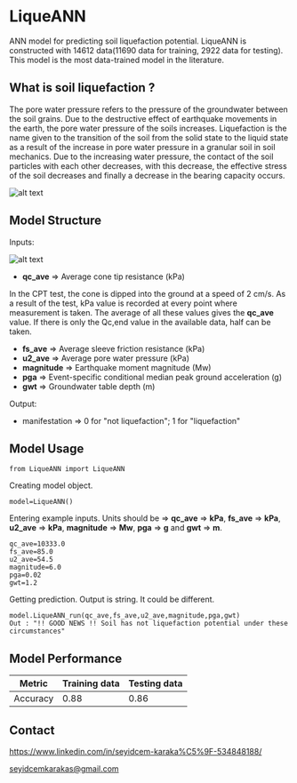 # LiqueANN

ANN model for predicting soil liquefaction potential.
LiqueANN is constructed with 14612 data(11690 data for training, 2922 data for testing). This model is the most data-trained model in the literature.

## What is soil liquefaction ?

The pore water pressure refers to the pressure of the groundwater between the soil grains. Due to the destructive effect of earthquake movements in the earth, the pore water pressure of the soils increases. Liquefaction is the name given to the transition of the soil from the solid state to the liquid state as a result of the increase in pore water pressure in a granular soil in soil mechanics. Due to the increasing water pressure, the contact of the soil particles with each other decreases, with this decrease, the effective stress of the soil decreases and finally a decrease in the bearing capacity occurs.

![alt text](https://cdn.britannica.com/84/152184-050-0C74FF5D/qualities-soil.jpg)

## Model Structure

Inputs:

![alt text](https://ars.els-cdn.com/content/image/1-s2.0-S0013795216301855-gr1.jpg)

- **qc_ave** => Average cone tip resistance (kPa)

In the CPT test, the cone is dipped into the ground at a speed of 2 cm/s. As a result of the test, kPa value is recorded at every point where measurement is taken. The average of all these values gives the **qc_ave** value.
If there is only the Qc,end value in the available data, half can be taken.

- **fs_ave** => Average sleeve friction resistance (kPa)
- **u2_ave** => Average pore water pressure (kPa)
- **magnitude** => Earthquake moment magnitude (Mw)
- **pga** => Event-specific conditional median peak ground acceleration (g)
- **gwt** => Groundwater table depth (m)
 
Output:

- manifestation => 0 for "not liquefaction"; 1 for "liquefaction"

## Model Usage

```
from LiqueANN import LiqueANN
```

Creating model object.
```
model=LiqueANN()
```

Entering example inputs. Units should be => **qc_ave** => **kPa**, **fs_ave** => **kPa**, **u2_ave** => **kPa**, **magnitude** => **Mw**,  **pga** => **g** and **gwt** => **m**.
```
qc_ave=10333.0
fs_ave=85.0
u2_ave=54.5
magnitude=6.0
pga=0.02
gwt=1.2
```

Getting prediction. Output is string. It could be different.
```
model.LiqueANN_run(qc_ave,fs_ave,u2_ave,magnitude,pga,gwt)
Out : "!! GOOD NEWS !! Soil has not liquefaction potential under these circumstances"
```
## Model Performance

| Metric  | Training data | Testing data |
| ------------- | ------------- |------------- |
| Accuracy | 0.88  | 0.86 |

## Contact

https://www.linkedin.com/in/seyidcem-karaka%C5%9F-534848188/

seyidcemkarakas@gmail.com
